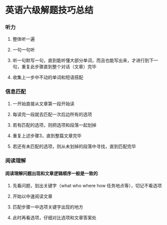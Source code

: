 # 英语六级解题技巧总结
### 听力
1. 整体听一遍

2. 一句一句听
3. 听一句默写一句，直到能听懂大部分单词，而且也能写出来，才进行到下一句，重复此步骤直到整个对话（文章）完毕
4. 收集上一步中不动的单词和短语搭配

### 信息匹配
1. 一开始直接从文章第一段开始读 

2. 每读完一段就去匹配一次后边所有的选项
3. 若有匹配的选项，则把选项和段落一起划掉
4. 重复上述步骤3，直到整篇文章完毕
5. 若还有未匹配的选项，则从未划掉的段落中寻找，直到匹配完毕

### 阅读理解
#### 阅读理解问题出现和文章逻辑顺序一般是一致的

1. 先看问题，划出关键字（what who where how 任务地点等），切记不看选项

2. 开始以中速阅读文章
3. 匹配步骤一中选项关键字出现的地方
4. 此时再看选项，仔细对比选项和文章答案处


 


